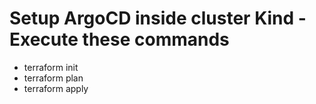
# Setup ArgoCD inside cluster Kind - Execute these commands
- terraform init 
- terraform plan 
- terraform apply 

